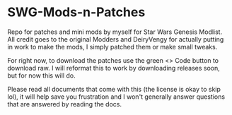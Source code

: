# SWG-Mods-n-Patches
Repo for patches and mini mods by myself for Star Wars Genesis Modlist. All credit goes to the original Modders and DeiryVengy for actually putting in work to make the mods, I simply patched them or make small tweaks.

For right now, to download the patches use the green <> Code button to download raw. I will reformat this to work by downloading releases soon, but for now this will do.

Please read all documents that come with this (the license is okay to skip lol), it will help save you frustration and I won't generally answer questions that are answered by reading the docs.
